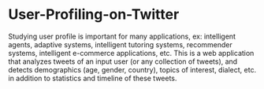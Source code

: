 # User-Profiling-on-Twitter
Studying user profile is important for many applications, ex: intelligent agents, adaptive systems, intelligent tutoring systems, recommender systems, intelligent e-commerce applications, etc. This is a web application that analyzes tweets of an input user (or any collection of tweets), and detects demographics (age, gender, country), topics of interest, dialect, etc. in addition to statistics and timeline of these tweets.
